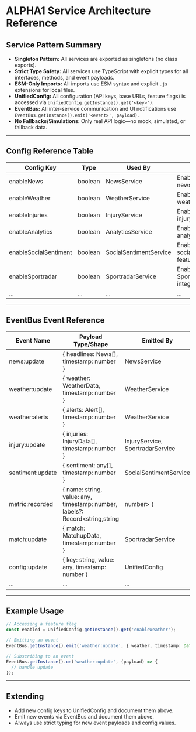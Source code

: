 # ALPHA1 Service Architecture Reference

## Service Pattern Summary

- **Singleton Pattern:** All services are exported as singletons (no class exports).
- **Strict Type Safety:** All services use TypeScript with explicit types for all interfaces, methods, and event payloads.
- **ESM-Only Imports:** All imports use ESM syntax and explicit `.js` extensions for local files.
- **UnifiedConfig:** All configuration (API keys, base URLs, feature flags) is accessed via `UnifiedConfig.getInstance().get('<key>')`.
- **EventBus:** All inter-service communication and UI notifications use `EventBus.getInstance().emit('<event>', payload)`.
- **No Fallbacks/Simulations:** Only real API logic—no mock, simulated, or fallback data.

---

## Config Reference Table

| Config Key                 | Type    | Used By                | Effect                                      |
|---------------------------|---------|------------------------|----------------------------------------------|
| enableNews                | boolean | NewsService            | Enables/disables news feature                |
| enableWeather             | boolean | WeatherService         | Enables/disables weather feature             |
| enableInjuries            | boolean | InjuryService          | Enables/disables injury feature              |
| enableAnalytics           | boolean | AnalyticsService       | Enables/disables analytics feature           |
| enableSocialSentiment     | boolean | SocialSentimentService | Enables/disables social sentiment feature    |
| enableSportradar          | boolean | SportradarService      | Enables/disables Sportradar integration      |
| ...                       | ...     | ...                    | ...                                          |

---

## EventBus Event Reference

| Event Name         | Payload Type/Shape                                 | Emitted By            | When Emitted                        | Consumed By         |
|--------------------|---------------------------------------------------|-----------------------|--------------------------------------|---------------------|
| news:update        | { headlines: News[], timestamp: number }           | NewsService           | On news fetch/update                 | UI, Analytics       |
| weather:update     | { weather: WeatherData, timestamp: number }        | WeatherService        | On weather fetch/update              | UI, Analytics       |
| weather:alerts     | { alerts: Alert[], timestamp: number }             | WeatherService        | On weather alerts fetch              | UI                  |
| injury:update      | { injuries: InjuryData[], timestamp: number }      | InjuryService, SportradarService | On injury fetch/update | UI, Analytics       |
| sentiment:update   | { sentiment: any[], timestamp: number }            | SocialSentimentService| On sentiment fetch/update            | UI, Analytics       |
| metric:recorded    | { name: string, value: any, timestamp: number, labels?: Record<string,string|number> } | AnalyticsService, SocialSentimentService | On metric update | UI, Analytics |
| match:update       | { match: MatchupData, timestamp: number }          | SportradarService     | On matchup fetch/update              | UI, Analytics       |
| config:update      | { key: string, value: any, timestamp: number }     | UnifiedConfig         | On config/flag change                | UI, All Services    |
| ...                | ...                                               | ...                   | ...                                  | ...                 |

---

## Example Usage

```typescript
// Accessing a feature flag
const enabled = UnifiedConfig.getInstance().get('enableWeather');

// Emitting an event
EventBus.getInstance().emit('weather:update', { weather, timestamp: Date.now() });

// Subscribing to an event
EventBus.getInstance().on('weather:update', (payload) => {
  // handle update
});
```

---

## Extending
- Add new config keys to UnifiedConfig and document them above.
- Emit new events via EventBus and document them above.
- Always use strict typing for new event payloads and config values.
